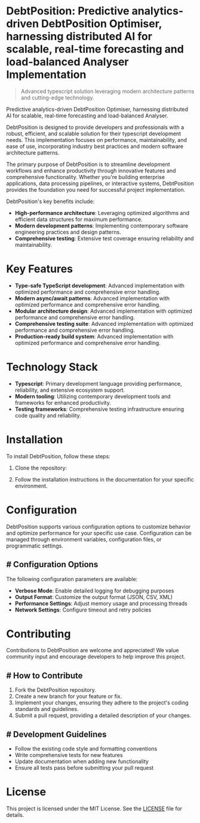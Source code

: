 <!-- fallback_DebtPosition_20251002202023_52653 -->

# DebtPosition: Predictive analytics-driven DebtPosition Optimiser, harnessing distributed AI for scalable, real-time forecasting and load-balanced Analyser Implementation
> Advanced typescript solution leveraging modern architecture patterns and cutting-edge technology.

Predictive analytics-driven DebtPosition Optimiser, harnessing distributed AI for scalable, real-time forecasting and load-balanced Analyser.

DebtPosition is designed to provide developers and professionals with a robust, efficient, and scalable solution for their typescript development needs. This implementation focuses on performance, maintainability, and ease of use, incorporating industry best practices and modern software architecture patterns.

The primary purpose of DebtPosition is to streamline development workflows and enhance productivity through innovative features and comprehensive functionality. Whether you're building enterprise applications, data processing pipelines, or interactive systems, DebtPosition provides the foundation you need for successful project implementation.

DebtPosition's key benefits include:

* **High-performance architecture**: Leveraging optimized algorithms and efficient data structures for maximum performance.
* **Modern development patterns**: Implementing contemporary software engineering practices and design patterns.
* **Comprehensive testing**: Extensive test coverage ensuring reliability and maintainability.

# Key Features

* **Type-safe TypeScript development**: Advanced implementation with optimized performance and comprehensive error handling.
* **Modern async/await patterns**: Advanced implementation with optimized performance and comprehensive error handling.
* **Modular architecture design**: Advanced implementation with optimized performance and comprehensive error handling.
* **Comprehensive testing suite**: Advanced implementation with optimized performance and comprehensive error handling.
* **Production-ready build system**: Advanced implementation with optimized performance and comprehensive error handling.

# Technology Stack

* **Typescript**: Primary development language providing performance, reliability, and extensive ecosystem support.
* **Modern tooling**: Utilizing contemporary development tools and frameworks for enhanced productivity.
* **Testing frameworks**: Comprehensive testing infrastructure ensuring code quality and reliability.

# Installation

To install DebtPosition, follow these steps:

1. Clone the repository:


2. Follow the installation instructions in the documentation for your specific environment.

# Configuration

DebtPosition supports various configuration options to customize behavior and optimize performance for your specific use case. Configuration can be managed through environment variables, configuration files, or programmatic settings.

## # Configuration Options

The following configuration parameters are available:

* **Verbose Mode**: Enable detailed logging for debugging purposes
* **Output Format**: Customize the output format (JSON, CSV, XML)
* **Performance Settings**: Adjust memory usage and processing threads
* **Network Settings**: Configure timeout and retry policies

# Contributing

Contributions to DebtPosition are welcome and appreciated! We value community input and encourage developers to help improve this project.

## # How to Contribute

1. Fork the DebtPosition repository.
2. Create a new branch for your feature or fix.
3. Implement your changes, ensuring they adhere to the project's coding standards and guidelines.
4. Submit a pull request, providing a detailed description of your changes.

## # Development Guidelines

* Follow the existing code style and formatting conventions
* Write comprehensive tests for new features
* Update documentation when adding new functionality
* Ensure all tests pass before submitting your pull request

# License

This project is licensed under the MIT License. See the [LICENSE](https://github.com/mpermar082/DebtPosition/blob/main/LICENSE) file for details.
